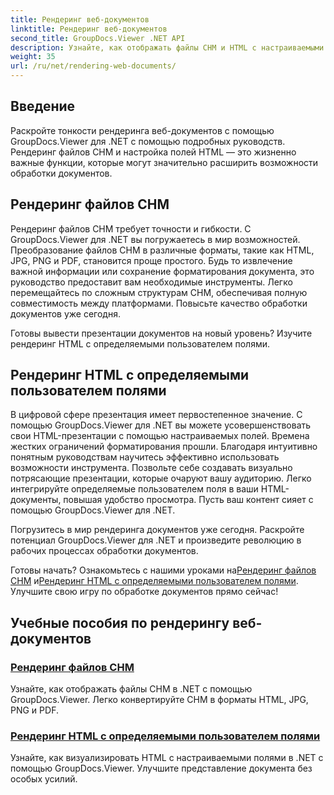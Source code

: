 ```yaml
---
title: Рендеринг веб-документов
linktitle: Рендеринг веб-документов
second_title: GroupDocs.Viewer .NET API
description: Узнайте, как отображать файлы CHM и HTML с настраиваемыми полями в .NET с помощью GroupDocs.Viewer. Легко конвертируйте CHM в форматы HTML, JPG, PNG и PDF.
weight: 35
url: /ru/net/rendering-web-documents/
---
```

## Введение

Раскройте тонкости рендеринга веб-документов с помощью GroupDocs.Viewer для .NET с помощью подробных руководств. Рендеринг файлов CHM и настройка полей HTML — это жизненно важные функции, которые могут значительно расширить возможности обработки документов.

## Рендеринг файлов CHM

Рендеринг файлов CHM требует точности и гибкости. С GroupDocs.Viewer для .NET вы погружаетесь в мир возможностей. Преобразование файлов CHM в различные форматы, такие как HTML, JPG, PNG и PDF, становится проще простого. Будь то извлечение важной информации или сохранение форматирования документа, это руководство предоставит вам необходимые инструменты. Легко перемещайтесь по сложным структурам CHM, обеспечивая полную совместимость между платформами. Повысьте качество обработки документов уже сегодня.

Готовы вывести презентации документов на новый уровень? Изучите рендеринг HTML с определяемыми пользователем полями.

## Рендеринг HTML с определяемыми пользователем полями

В цифровой сфере презентация имеет первостепенное значение. С помощью GroupDocs.Viewer для .NET вы можете усовершенствовать свои HTML-презентации с помощью настраиваемых полей. Времена жестких ограничений форматирования прошли. Благодаря интуитивно понятным руководствам научитесь эффективно использовать возможности инструмента. Позвольте себе создавать визуально потрясающие презентации, которые очаруют вашу аудиторию. Легко интегрируйте определяемые пользователем поля в ваши HTML-документы, повышая удобство просмотра. Пусть ваш контент сияет с помощью GroupDocs.Viewer для .NET.

Погрузитесь в мир рендеринга документов уже сегодня. Раскройте потенциал GroupDocs.Viewer для .NET и произведите революцию в рабочих процессах обработки документов.

 Готовы начать? Ознакомьтесь с нашими уроками на[Рендеринг файлов CHM](./render-chm/) и[Рендеринг HTML с определяемыми пользователем полями](./render-html-margins/). Улучшите свою игру по обработке документов прямо сейчас!
## Учебные пособия по рендерингу веб-документов
### [Рендеринг файлов CHM](./render-chm/)
Узнайте, как отображать файлы CHM в .NET с помощью GroupDocs.Viewer. Легко конвертируйте CHM в форматы HTML, JPG, PNG и PDF.
### [Рендеринг HTML с определяемыми пользователем полями](./render-html-margins/)
Узнайте, как визуализировать HTML с настраиваемыми полями в .NET с помощью GroupDocs.Viewer. Улучшите представление документа без особых усилий.